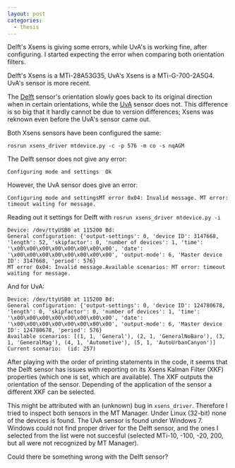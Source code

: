```yaml
---
layout: post
categories:
  - thesis
---
```


Delft's Xsens is giving some errors, while UvA's is working fine, after configuring.  I started expecting the error when comparing both orientation filters.

Delft's Xsens is a MTi-28A53G35, UvA's Xsens is a MTi-G-700-2A5G4.  UvA's sensor is more recent.

The [Delft](http://youtu.be/THwUzMYPmOg) sensor's orientation slowly goes back to its original direction when in certain orientations, while the [UvA](http://youtu.be/ZU-MNThu69k) sensor does not.  This difference is so big that it hardly cannot be due to version differences; Xsens was reknown even before the UvA's sensor came out.

Both Xsens sensors have been configured the same:

```
rosrun xsens_driver mtdevice.py -c -p 576 -m co -s nqAGM
```

The Delft sensor does not give any error:

```
Configuring mode and settings  Ok
```

However, the UvA sensor does give an error:

```
Configuring mode and settingsMT error 0x04: Invalid message. MT error: timeout waiting for message.
```

Reading out it settings for Delft with `rosrun xsens_driver mtdevice.py -i`

```
Device: /dev/ttyUSB0 at 115200 Bd:
General configuration: {'output-settings': 0, 'device ID': 3147668, 'length': 52, 'skipfactor': 0, 'number of devices': 1, 'time': '\x00\x00\x00\x00\x00\x00\x00\x00', 'date': '\x00\x00\x00\x00\x00\x00\x00\x00', 'output-mode': 6, 'Master device ID': 3147668, 'period': 576}
MT error 0x04: Invalid message.Available scenarios: MT error: timeout waiting for message.
```

And for UvA:

```
Device: /dev/ttyUSB0 at 115200 Bd:
General configuration: {'output-settings': 0, 'device ID': 124780678, 'length': 0, 'skipfactor': 0, 'number of devices': 1, 'time': '\x00\x00\x00\x00\x00\x00\x00\x00', 'date': '\x00\x00\x00\x00\x00\x00\x00\x00', 'output-mode': 6, 'Master device ID': 124780678, 'period': 576}
Available scenarios: [(1, 1, 'General'), (2, 1, 'GeneralNoBaro'), (3, 1, 'GeneralMag'), (4, 1, 'Automotive'), (5, 1, 'AutoUrbanCanyon')]
Current scenario:  (id: 257)
```

After playing with the order of printing statements in the code, it seems that the Delft sensor has issues with reporting on its Xsens Kalman Filter (XKF) properties (which one is set, which are available).  The XKF outputs the orientation of the sensor.  Depending of the application of the sensor a different XKF can be selected.

This might be attributed with an (unknown) bug in `xsens_driver`.  Therefore I tried to inspect both sensors in the MT Manager.  Under Linux (32-bit) none of the devices is found.  The UvA sensor is found under Windows 7.  Windows could not find proper driver for the Delft sensor, and the ones I selected from the list were not succesful (selected MTi-10, -100, -20, 200, but all were not recognized by MT Manager).

Could there be something wrong with the Delft sensor?
